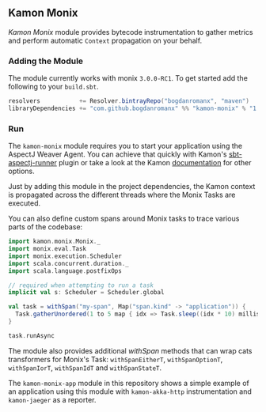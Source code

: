 Kamon Monix
-----------

*Kamon Monix* module provides bytecode instrumentation to gather metrics and perform automatic `Context` propagation on
your behalf.

### Adding the Module

The module currently works with monix `3.0.0-RC1`. To get started add the following to your `build.sbt`.

```scala
resolvers           += Resolver.bintrayRepo("bogdanromanx", "maven")
libraryDependencies += "com.github.bogdanromanx" %% "kamon-monix" % "1.0.0-M1"
```

### Run

The `kamon-monix` module requires you to start your application using the AspectJ Weaver Agent. You can achieve that
quickly with Kamon's [sbt-aspectj-runner] plugin or take a look at the Kamon [documentation] for other options.

Just by adding this module in the project dependencies, the Kamon context is propagated across the different threads
where the Monix Tasks are executed.

You can also define custom spans around Monix tasks to trace various parts of the codebase:

```scala
import kamon.monix.Monix._
import monix.eval.Task
import monix.execution.Scheduler
import scala.concurrent.duration._
import scala.language.postfixOps

// required when attempting to run a task
implicit val s: Scheduler = Scheduler.global

val task = withSpan("my-span", Map("span.kind" -> "application")) {
  Task.gatherUnordered(1 to 5 map { idx => Task.sleep((idx * 10) millis) })
}

task.runAsync
```

The module also provides additional _withSpan_ methods that can wrap cats transformers for Monix's Task:
`withSpanEitherT`, `withSpanOptionT`, `withSpanIorT`, `withSpanIdT` and `withSpanStateT`.

The `kamon-monix-app` module in this repository shows a simple example of an application using this module with
`kamon-akka-http` instrumentation and `kamon-jaeger` as a reporter.

[sbt-aspectj-runner]: https://github.com/kamon-io/sbt-aspectj-runner
[documentation]: http://kamon.io/documentation/1.x/recipes/adding-the-aspectj-weaver/